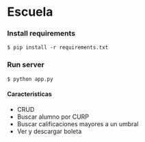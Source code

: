 # Escuela

### Install requirements
```console
$ pip install -r requirements.txt
```

### Run server
```console
$ python app.py
```

#### Caracteristicas
* CRUD
* Buscar alumno por CURP
* Buscar calificaciones mayores a un umbral
* Ver y descargar boleta